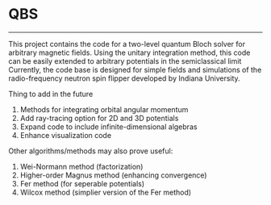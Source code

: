 # QBS
***

This project contains the code for a two-level quantum Bloch solver for arbitrary magnetic fields.
Using the unitary integration method, this code can be easily extended to arbitrary potentials in the semiclassical limit
Currently, the code base is designed for simple fields and simulations of the radio-frequency neutron spin flipper developed by Indiana University.

Thing to add in the future
1. Methods for integrating orbital angular momentum
2. Add ray-tracing option for 2D and 3D potentials
3. Expand code to include infinite-dimensional algebras
4. Enhance visualization code

Other algorithms/methods may also prove useful:
1.  Wei-Normann method (factorization)
2.  Higher-order Magnus method (enhancing convergence)
3.  Fer method (for seperable potentials)
4.  Wilcox method (simplier version of the Fer method)
